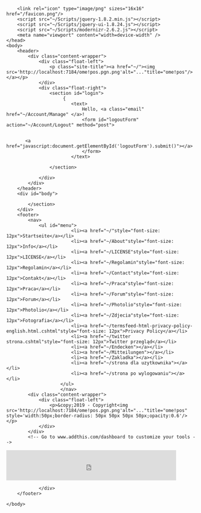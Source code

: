 <!DOCTYPE html>
<html lang="de">
    <head>
<meta http-equiv="Content-Type" content="text/html; charset=utf-8"/>
        <meta charset="utf-8" />
        <title> Meine ome!pos</title>
        <link href="~/Content/themes/base/jquery.ui.all.css" rel="stylesheet" type="text/css" />
        <link href="~/Content/Site.css" rel="stylesheet" type="text/css" />
        
        <link rel="icon" type="image/png" sizes="16x16" href="/favicon.png"/>
        <script src="~/Scripts/jquery-1.8.2.min.js"></script>
        <script src="~/Scripts/jquery-ui-1.8.24.js"></script>
        <script src="~/Scripts/modernizr-2.6.2.js"></script>
        <meta name="viewport" content="width=device-width" />
    </head>
    <body>
        <header>
            <div class="content-wrapper">
                <div class="float-left">
                    <p class="site-title"><a href="~/"><img src='http://localhost:7184/ome!pos.pgn.png'alt="..."title="ome!pos"/></a></p>
                </div>
                <div class="float-right">
                    <section id="login">
                         {
                            <text>
                                Hello, <a class="email" href="~/Account/Manage" </a>!
                                <form id="logoutForm" action="~/Account/Logout" method="post">
                                   
           
           <a href="javascript:document.getElementById('logoutForm').submit()"></a>
                                </form>
                            </text>
                       
                    </section>
                    
                </div>
            </div>
        </header>
        <div id="body">
           
            </section>
        </div>
        <footer>
            <nav>
                <ul id="menu">
                            <li><a href="~/"style="font-size: 12px">Startseite</a></li>
                            <li><a href="~/About"style="font-size: 12px">Info</a></li>
                            <li><a href="~/LICENSE"style="font-size: 12px">LICENSE</a></li>
                            <li><a href="~/Regolamin"style="font-size: 12px">Regolamin</a></li>
                            <li><a href="~/Contact"style="font-size: 12px">Contakt</a></li>
                            <li><a href="~/Praca"style="font-size: 12px">Praca</a></li>
                            <li><a href="~/Forum"style="font-size: 12px">Forum</a></li>
                            <li><a href="~/Photolio"style="font-size: 12px">Photolio</a></li>
                            <li><a href="~/Zdjecia"style="font-size: 12px">Fotografia</a></li>
                            <li><a href="~/termsfeed-html-privacy-policy-english.html.cshtml"style="font-size: 12px">Privacy Policy</a></li>
                            <li><a href="~/twitter strona.cshtml"style="font-size: 12px">Twitter przegląd</a></li>
                            <li><a href="~/Endecken"></a></li>
                            <li><a href="~/Mitteilungen"></a></li>
                            <li><a href="~/Zakladka"></a></li>
                            <li><a href="~/strona dla uzytkownika"></a></li>
                            <li><a href="~/strona po wylogowaniu"></a></li>  
                        </ul>
                        </nav>
            <div class="content-wrapper">
                <div class="float-left">
                    <p>&copy;2019 - Copyright<img src='http://localhost:7184/ome!pos.pgn.png'alt="..."title="ome!pos" style='width:50px;border-radius: 50px 50px 50px 50px;opacity:0.6'/></p>
                </div>
            </div>
            <!-- Go to www.addthis.com/dashboard to customize your tools -->
<script type="text/javascript" src="//s7.addthis.com/js/300/addthis_widget.js#pubid=ra-5012968b5be75853" async="async"></script>
<!-- AddThis Button BEGIN -->
<div class="addthis_toolbox addthis_default_style">
<a class="addthis_button_preferred_1"></a>
<a class="addthis_button_preferred_2"></a>
<a class="addthis_button_preferred_3"></a>
<a class="addthis_button_preferred_4"></a>
<a class="addthis_button_compact"></a>
<iframe src="https://www.facebook.com/plugins/follow?href=https%3A%2F%2Fwww.facebook.com%2Fgrazyna.selbach&amp;layout=standard&amp;show_faces=true&amp;colorscheme=light&amp;width=450&amp;height=80" style="border:none; overflow:hidden; width:450px; height:80px;"></iframe>        
</div>               
<!-- Fügen Sie dieses Tag in den head-Abschnitt oder direkt vor dem schließenden body-Tag ein. -->
<script src="https://apis.google.com/js/platform.js" async defer>
  {lang: 'de'}
</script>
<!-- Fügen Sie dieses Tag an der Stelle ein, an der die +1-Schaltfläche erscheinen soll. -->

<script type="text/javascript">var addthis_config = {"data_track_addressbar":true};</script>
<script type="text/javascript" src="//s7.addthis.com/js/300/addthis_widget.js#pubid=ra-501295fb2e635c15"></script>
<!-- AddThis Button END -->
<!--Go to www.ad<!-- Go to www.addthis.com/dashboard to customize your tool--><div class="addthis_native_toolbox"></div>
                </div>
        </footer>
       
    </body>
</html>
